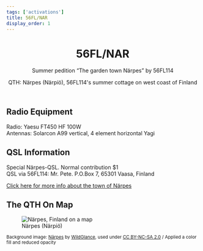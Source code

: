 ```yaml
---
tags: ['activations']
title: 56FL/NAR
display_order: 1
---
```


<header>

# 56FL/NAR

Summer pedition <q>The garden town Närpes</q> by 56FL114

QTH: Närpes (Närpiö), 56FL114's summer cottage on west coast of Finland
</header>

## Radio Equipment

Radio: Yaesu FT450 HF 100W<br>
Antennas: Solarcon A99 vertical, 4 element horizontal Yagi

## QSL Information

Special Närpes-QSL. Normal contribution $1<br>
QSL via 56FL114: Mr. Pete. P.O.Box 7, 65301 Vaasa, Finland

<a href="http://www.narpes.fi/en">Click here for more info about the town of Närpes</a>

## The QTH On Map

<figure class="map">
<img src="https://maps.googleapis.com/maps/api/staticmap?size=640x500&amp;zoom=6&amp;language=en&amp;markers=size:normal%7ccolor:blue%7Clabel:N%7cNärpes,+Finland&amp;key=AIzaSyDhGoEDyrfCM_Msjx7P4Cw-T5jQ2ztN2h0" alt="Närpes, Finland on a  map">
<figcaption>Närpes (Närpiö)</figcaption>
</figure>

<small>Background image: <a href="http://www.flickr.com/photos/wild-glance/4054979309" title="Närpes by WildGlance, on Flickr">Närpes</a> by <a href="http://www.flickr.com/photos/wild-glance/">WildGlance</a>, used under <a href="http://creativecommons.org/licenses/by-nc-sa/2.0/">CC BY-NC-SA 2.0</a> / Applied a color fill and reduced opacity</small>
